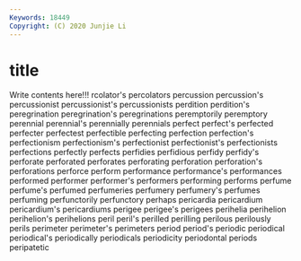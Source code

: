 ```yaml
---
Keywords: 18449
Copyright: (C) 2020 Junjie Li
---
```


# title

Write contents here!!!
rcolator's 
percolators 
percussion
percussion's 
percussionist 
percussionist's 
percussionists 
perdition 
perdition's 
peregrination 
peregrination's 
peregrinations 
peremptorily
peremptory 
perennial 
perennial's 
perennially 
perennials 
perfect 
perfect's 
perfected 
perfecter 
perfectest
perfectible 
perfecting 
perfection 
perfection's 
perfectionism 
perfectionism's 
perfectionist 
perfectionist's 
perfectionists 
perfections
perfectly 
perfects 
perfidies 
perfidious 
perfidy 
perfidy's 
perforate 
perforated 
perforates 
perforating
perforation 
perforation's 
perforations 
perforce 
perform 
performance 
performance's 
performances 
performed 
performer
performer's 
performers 
performing 
performs 
perfume 
perfume's 
perfumed 
perfumeries 
perfumery 
perfumery's
perfumes 
perfuming 
perfunctorily 
perfunctory 
perhaps 
pericardia 
pericardium 
pericardium's 
pericardiums 
perigee
perigee's 
perigees 
perihelia 
perihelion 
perihelion's 
perihelions 
peril 
peril's 
perilled 
perilling
perilous 
perilously 
perils 
perimeter 
perimeter's 
perimeters 
period 
period's 
periodic 
periodical
periodical's 
periodically 
periodicals 
periodicity 
periodontal 
periods 
peripatetic 
